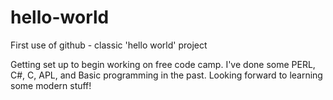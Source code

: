 # hello-world
First use of github - classic 'hello world' project

Getting set up to begin working on free code camp. I've done some PERL, C#, C, APL, and Basic programming in the past.
Looking forward to learning some modern stuff!
